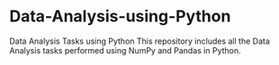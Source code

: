 # Data-Analysis-using-Python
Data Analysis Tasks using Python
This repository includes all the Data Analysis tasks performed using NumPy and Pandas in Python.
